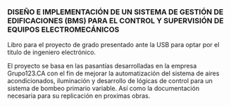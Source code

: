 ### DISEÑO E IMPLEMENTACIÓN DE UN SISTEMA DE GESTIÓN DE EDIFICACIONES (BMS) PARA EL CONTROL Y SUPERVISIÓN DE EQUIPOS ELECTROMECÁNICOS

Libro para el proyecto de grado presentado ante la USB para optar por el titulo de ingeniero electrónico.

El proyecto se basa en las pasantías desarrolladas en la empresa Grupo123.CA con el fin de mejorar la automatización del sistema de aires acondicionados, iluminación y desarrollo de lógicas de control para un sistema de bombeo primario variable. Así como la documentación necesaria para su replicación en proximas obras.

